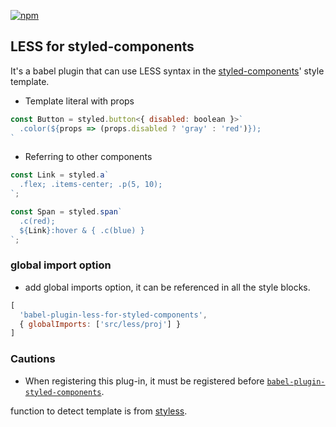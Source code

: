 [![npm](https://img.shields.io/npm/v/babel-plugin-less-for-styled-components.svg)](https://www.npmjs.com/package/babel-plugin-less-for-styled-components)

## LESS for styled-components
It's a babel plugin that can use LESS syntax in the [styled-components](https://styled-components.com/)' style template.

- Template literal with props
```javascript
const Button = styled.button<{ disabled: boolean }>`
  .color(${props => (props.disabled ? 'gray' : 'red')});
`
```

- Referring to other components
```javascript
const Link = styled.a`
  .flex; .items-center; .p(5, 10);
`;

const Span = styled.span`
  .c(red);
  ${Link}:hover & { .c(blue) }
`;
```

### global import option
- add global imports option, it can be referenced in all the style blocks.
```javascript
[
  'babel-plugin-less-for-styled-components', 
  { globalImports: ['src/less/proj'] }
]
```

### Cautions
- When registering this plug-in, it must be registered before [`babel-plugin-styled-components`](https://www.npmjs.com/package/babel-plugin-styled-components).


function to detect template is from [styless](https://github.com/jean343/styless.git).
